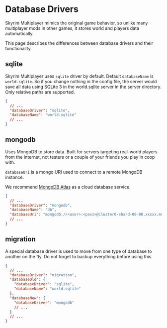 # Database Drivers

Skyrim Multiplayer mimics the original game behavior, so unlike many multiplayer mods in other games, it stores world and players data automatically.

This page describes the differences between database drivers and their functionality.

## sqlite

Skyrim Multiplayer uses `sqlite` driver by default. Default `databaseName` is `world.sqlite`. So if you change nothing in the config file, the server would save all data using SQLite 3 in the world.sqlite server in the server directory. Only relative paths are supported.

```json
{
  // ...
  "databaseDriver": "sqlite",
  "databaseName": "world.sqlite"
  // ...
}
```

## mongodb

Uses MongoDB to store data. Built for servers targeting real-world players from the Internet, not testers or a couple of your friends you play in coop with.

`databaseUri` is a mongo URI used to connect to a remote MongoDB instance.

We recommend [MongoDB Atlas](https://www.mongodb.com/cloud/atlas) as a cloud database service.

```json
{
  // ...
  "databaseDriver": "mongodb",
  "databaseName": "db",
  "databaseUri": "mongodb://<user>:<pass>@cluster0-shard-00-00.xxxxx.mongodb.net:27017,cluster0-shard-00-01.xxxxx.mongodb.net:27017,cluster0-shard-00-02.xxxxx.mongodb.net:27017/<dbname>?ssl=true&replicaSet=atlas-a16dc0-shard-0&authSource=admin&retryWrites=true&w=majority"
  // ...
}
```

## migration

A special database driver is used to move from one type of database to another on the fly. Do not forget to backup everything before using this.

```json
{
  // ...
  "databaseDriver": "migration",
  "databaseOld": {
    "databaseDriver": "sqlite",
    "databaseName": "world.sqlite"
  },
  "databaseNew": {
    "databaseDriver": "mongodb"
    // ...
  }
  // ...
}
```
